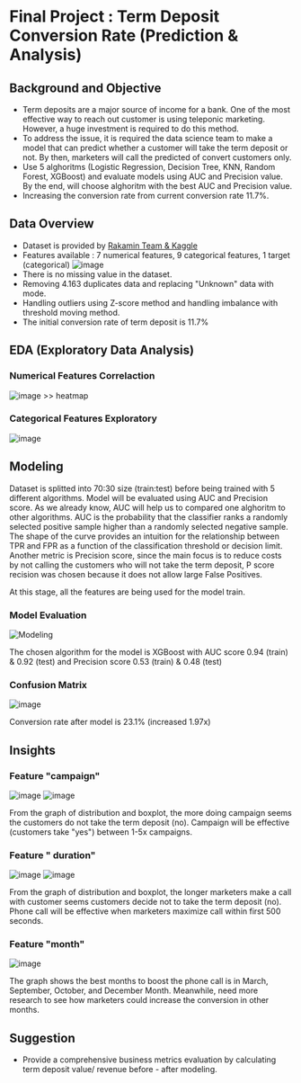 
# Final Project : Term Deposit Conversion Rate (Prediction & Analysis)
## Background and Objective 
* Term deposits are a major source of income for a bank. One of the most effective way to reach out customer is using teleponic marketing. However, a huge investment is required to do this method.
* To address the issue, it is required the data science team to make a model that can predict whether a customer will take the term deposit or not. By then, marketers will call the predicted of convert customers only.
* Use 5 alghoritms (Logistic Regression, Decision Tree, KNN, Random Forest, XGBoost) and evaluate models using AUC and Precision value. By the end, will choose alghoritm with the best AUC and Precision value.
* Increasing the conversion rate from current conversion rate 11.7%.

## Data Overview
* Dataset is provided by [Rakamin Team & Kaggle](https://www.kaggle.com/datasets/prakharrathi25/banking-dataset-marketing-targets)
* Features available : 7 numerical features, 9 categorical features, 1 target (categorical)
 ![image](https://user-images.githubusercontent.com/100980318/168189321-c170d4a0-3595-4ad8-ab01-b880e201046a.png)
* There is no missing value in the dataset.
* Removing 4.163 duplicates data and replacing "Unknown" data with mode.
* Handling outliers using Z-score method and handling imbalance with threshold moving method.
* The initial conversion rate of term deposit is 11.7%

## EDA (Exploratory Data Analysis)

### Numerical Features Correlaction 
![image](https://user-images.githubusercontent.com/100980318/168314598-73f30c4d-7f22-4233-ad57-b861fc0463d9.png) >> heatmap
### Categorical Features Exploratory
![image](https://user-images.githubusercontent.com/100980318/168314786-f5cddad8-b847-43de-a8fc-eb7b47fac721.png)

## Modeling 

Dataset is splitted into 70:30 size (train:test) before being trained with 5 different algorithms. Model will be evaluated using AUC and Precision score. As we already know, AUC will help us to compared one alghoritm to other algorithms. AUC is the probability that the classifier ranks a randomly selected positive sample higher than a randomly selected negative sample. The shape of the curve provides an intuition for the relationship between TPR and FPR as a function of the classification threshold or decision limit. Another metric is Precision score, since the main focus is to reduce costs by not calling the customers who will not take the term deposit, P score recision was chosen because it does not allow large False Positives. 

At this stage, all the features are being used for the model train.



### Model Evaluation
![Modeling](https://user-images.githubusercontent.com/100980318/168315455-c4e646e8-2c5c-4af8-9257-ff2a40ce5d77.png)

The chosen algorithm for the model is XGBoost with AUC score 0.94 (train) & 0.92 (test) and Precision score 0.53 (train) & 0.48 (test)

### Confusion Matrix
![image](https://user-images.githubusercontent.com/100980318/168317144-84b72eda-6046-47e6-b850-0e20ac154787.png)

Conversion rate after model is 23.1% (increased 1.97x)


## Insights
### Feature "campaign"
![image](https://user-images.githubusercontent.com/100980318/168302563-1a164437-3a3c-48a5-a044-0cacb55ab13e.png)
![image](https://user-images.githubusercontent.com/100980318/168302645-7264d53b-e8c5-498b-ae1f-6db8f9c6dff2.png)

From the graph of distribution and boxplot, the more doing campaign seems the customers do not take the term deposit (no). Campaign will be effective (customers take "yes") between 1-5x campaigns.

### Feature " duration"
![image](https://user-images.githubusercontent.com/100980318/168302715-0852cbe2-2f39-42ed-9807-562849baf3da.png)
![image](https://user-images.githubusercontent.com/100980318/168302761-593bbccd-1a98-465a-a6ca-9b91cd3366f2.png)

From the graph of distribution and boxplot, the longer marketers make a call with customer seems customers decide not to take the term deposit (no). Phone call will be effective when marketers maximize call within first 500 seconds. 

### Feature "month"
![image](https://user-images.githubusercontent.com/100980318/168302981-6a4356bb-8f94-4922-a0cd-f8df94465448.png)

The graph shows the best months to boost the phone call is in March, September, October, and December Month. Meanwhile, need more research to see how marketers could increase the conversion in other months.

## Suggestion
* Provide a comprehensive business metrics evaluation by calculating term deposit value/ revenue before - after modeling.




 
